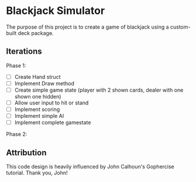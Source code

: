 # Blackjack Simulator
The purpose of this project is to create a game of blackjack using a custom-built deck package.

## Iterations
Phase 1:
- [ ] Create Hand struct
- [ ] Implement Draw method
- [ ] Create simple game state (player with 2 shown cards, dealer with one shown one hidden)
- [ ] Allow user input to hit or stand
- [ ] Implement scoring
- [ ] Implement simple AI
- [ ] Implement complete gamestate

Phase 2:

## Attribution
This code design is heavily influenced by John Calhoun's Gophercise tutorial. Thank you, John!
